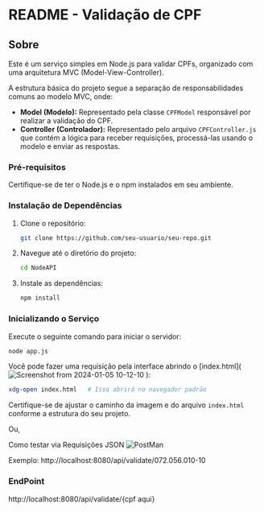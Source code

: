 # README - Validação de CPF

## Sobre
Este é um serviço simples em Node.js para validar CPFs, organizado com uma arquitetura MVC (Model-View-Controller).

A estrutura básica do projeto segue a separação de responsabilidades comuns ao modelo MVC, onde:
- **Model (Modelo):** Representado pela classe `CPFModel` responsável por realizar a validação do CPF.
- **Controller (Controlador):** Representado pelo arquivo `CPFController.js` que contém a lógica para receber requisições, processá-las usando o modelo e enviar as respostas.


### Pré-requisitos
Certifique-se de ter o Node.js e o npm instalados em seu ambiente.

### Instalação de Dependências
1. Clone o repositório:
    ```bash
    git clone https://github.com/seu-usuario/seu-repo.git
    ```

2. Navegue até o diretório do projeto:
    ```bash
    cd NodeAPI
    ```

3. Instale as dependências:
    ```bash
    npm install
    ```

### Inicializando o Serviço
Execute o seguinte comando para iniciar o servidor:
```bash
node app.js
```
Você pode fazer uma requisição pela interface abrindo o [index.html](![Screenshot from 2024-01-05 10-12-10](https://github.com/williamsilvaj/CPFValidador/assets/119798187/5e1502dc-8dce-4046-9276-12c5ffd882ec)
):
```bash
xdg-open index.html   # Isso abrirá no navegador padrão
```
Certifique-se de ajustar o caminho da imagem e do arquivo `index.html` conforme a estrutura do seu projeto.

Ou,

Como testar via Requisições JSON
![PostMan](https://github.com/williamsilvaj/CPFValidador/assets/119798187/e5046b32-d5e1-42fd-ba85-12afe5fbc9a9)

Exemplo: http://localhost:8080/api/validate/072.056.010-10

### EndPoint

http://localhost:8080/api/validate/{cpf aqui}
